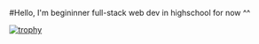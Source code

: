 #Hello, I'm begininner full-stack web dev in highschool for now ^^

[![trophy](https://github-profile-trophy.vercel.app/?username=mxstoto6&theme=onedark)](https://github.com/ryo-ma/github-profile-trophy)

